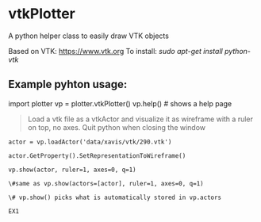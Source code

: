 # vtkPlotter
A python helper class to easily draw VTK objects

Based on VTK: https://www.vtk.org
To install:
*sudo apt-get install python-vtk*

## Example pyhton usage:
import plotter
vp = plotter.vtkPlotter()
vp.help() # shows a help page


> Load a vtk file as a vtkActor and visualize it as wireframe
> with a ruler on top, no axes. Quit python when closing the window 
```
actor = vp.loadActor('data/xavis/vtk/290.vtk')

actor.GetProperty().SetRepresentationToWireframe()

vp.show(actor, ruler=1, axes=0, q=1)

\#same as vp.show(actors=[actor], ruler=1, axes=0, q=1)

\# vp.show() picks what is automatically stored in vp.actors

EX1
```







